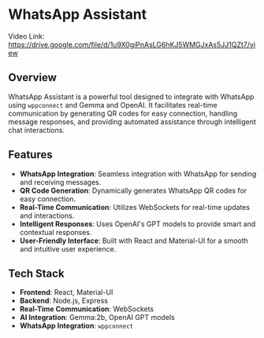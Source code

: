 # WhatsApp Assistant
 Video Link: https://drive.google.com/file/d/1u9X0giPnAsLG6hKJ5WMGJxAs5JJ1QZt7/view

## Overview

WhatsApp Assistant is a powerful tool designed to integrate with WhatsApp using `wppconnect` and Gemma and OpenAI. It facilitates real-time communication by generating QR codes for easy connection, handling message responses, and providing automated assistance through intelligent chat interactions.

## Features

- **WhatsApp Integration**: Seamless integration with WhatsApp for sending and receiving messages.
- **QR Code Generation**: Dynamically generates WhatsApp QR codes for easy connection.
- **Real-Time Communication**: Utilizes WebSockets for real-time updates and interactions.
- **Intelligent Responses**: Uses OpenAI's GPT models to provide smart and contextual responses.
- **User-Friendly Interface**: Built with React and Material-UI for a smooth and intuitive user experience.

## Tech Stack

- **Frontend**: React, Material-UI
- **Backend**: Node.js, Express
- **Real-Time Communication**: WebSockets
- **AI Integration**: Gemma:2b, OpenAI GPT models
- **WhatsApp Integration**: `wppconnect`



